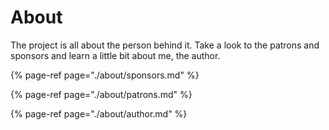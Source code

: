 # About

The project is all about the person behind it. Take a look to the patrons and sponsors and learn a little bit about me, the author.

{% page-ref page="./about/sponsors.md" %}

{% page-ref page="./about/patrons.md" %}

{% page-ref page="./about/author.md" %}
